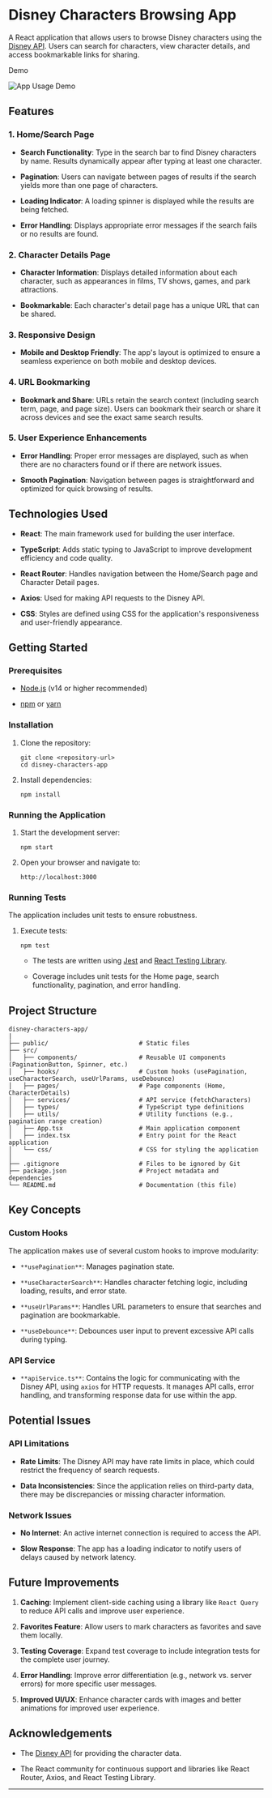 Disney Characters Browsing App
==============================

A React application that allows users to browse Disney characters using the [Disney API](https://disneyapi.dev/). Users can search for characters, view character details, and access bookmarkable links for sharing.

Demo

![App Usage Demo](./public/demo.gif)

Features
--------

### 1\. Home/Search Page

-   **Search Functionality**: Type in the search bar to find Disney characters by name. Results dynamically appear after typing at least one character.

-   **Pagination**: Users can navigate between pages of results if the search yields more than one page of characters.

-   **Loading Indicator**: A loading spinner is displayed while the results are being fetched.

-   **Error Handling**: Displays appropriate error messages if the search fails or no results are found.

### 2\. Character Details Page

-   **Character Information**: Displays detailed information about each character, such as appearances in films, TV shows, games, and park attractions.

-   **Bookmarkable**: Each character's detail page has a unique URL that can be shared.

### 3\. Responsive Design

-   **Mobile and Desktop Friendly**: The app's layout is optimized to ensure a seamless experience on both mobile and desktop devices.

### 4\. URL Bookmarking

-   **Bookmark and Share**: URLs retain the search context (including search term, page, and page size). Users can bookmark their search or share it across devices and see the exact same search results.

### 5\. User Experience Enhancements

-   **Error Handling**: Proper error messages are displayed, such as when there are no characters found or if there are network issues.

-   **Smooth Pagination**: Navigation between pages is straightforward and optimized for quick browsing of results.

Technologies Used
-----------------

-   **React**: The main framework used for building the user interface.

-   **TypeScript**: Adds static typing to JavaScript to improve development efficiency and code quality.

-   **React Router**: Handles navigation between the Home/Search page and Character Detail pages.

-   **Axios**: Used for making API requests to the Disney API.

-   **CSS**: Styles are defined using CSS for the application's responsiveness and user-friendly appearance.

Getting Started
---------------

### Prerequisites

-   [Node.js](https://nodejs.org/) (v14 or higher recommended)

-   [npm](https://www.npmjs.com/) or [yarn](https://yarnpkg.com/)

### Installation

1.  Clone the repository:

    ```
    git clone <repository-url>
    cd disney-characters-app
    ```

2.  Install dependencies:

    ```
    npm install
    ```

### Running the Application

1.  Start the development server:

    ```
    npm start
    ```

2.  Open your browser and navigate to:

    ```
    http://localhost:3000
    ```

### Running Tests

The application includes unit tests to ensure robustness.

1.  Execute tests:

    ```
    npm test
    ```

    -   The tests are written using [Jest](https://jestjs.io/) and [React Testing Library](https://testing-library.com/).

    -   Coverage includes unit tests for the Home page, search functionality, pagination, and error handling.

Project Structure
-----------------

```
disney-characters-app/
|
├── public/                         # Static files
├── src/
│   ├── components/                 # Reusable UI components (PaginationButton, Spinner, etc.)
│   ├── hooks/                      # Custom hooks (usePagination, useCharacterSearch, useUrlParams, useDebounce)
│   ├── pages/                      # Page components (Home, CharacterDetails)
│   ├── services/                   # API service (fetchCharacters)
│   ├── types/                      # TypeScript type definitions
│   ├── utils/                      # Utility functions (e.g., pagination range creation)
│   ├── App.tsx                     # Main application component
│   ├── index.tsx                   # Entry point for the React application
│   └── css/                        # CSS for styling the application
│
├── .gitignore                      # Files to be ignored by Git
├── package.json                    # Project metadata and dependencies
└── README.md                       # Documentation (this file)
```

Key Concepts
------------

### Custom Hooks

The application makes use of several custom hooks to improve modularity:

-   `**usePagination**`: Manages pagination state.

-   `**useCharacterSearch**`: Handles character fetching logic, including loading, results, and error state.

-   `**useUrlParams**`: Handles URL parameters to ensure that searches and pagination are bookmarkable.

-   `**useDebounce**`: Debounces user input to prevent excessive API calls during typing.

### API Service

-   `**apiService.ts**`: Contains the logic for communicating with the Disney API, using `axios` for HTTP requests. It manages API calls, error handling, and transforming response data for use within the app.

Potential Issues
----------------

### API Limitations

-   **Rate Limits**: The Disney API may have rate limits in place, which could restrict the frequency of search requests.

-   **Data Inconsistencies**: Since the application relies on third-party data, there may be discrepancies or missing character information.

### Network Issues

-   **No Internet**: An active internet connection is required to access the API.

-   **Slow Response**: The app has a loading indicator to notify users of delays caused by network latency.

Future Improvements
-------------------

1.  **Caching**: Implement client-side caching using a library like `React Query` to reduce API calls and improve user experience.

2.  **Favorites Feature**: Allow users to mark characters as favorites and save them locally.

3.  **Testing Coverage**: Expand test coverage to include integration tests for the complete user journey.

4.  **Error Handling**: Improve error differentiation (e.g., network vs. server errors) for more specific user messages.

5.  **Improved UI/UX**: Enhance character cards with images and better animations for improved user experience.

Acknowledgements
----------------

-   The [Disney API](https://disneyapi.dev/) for providing the character data.

-   The React community for continuous support and libraries like React Router, Axios, and React Testing Library.

* * * * *
